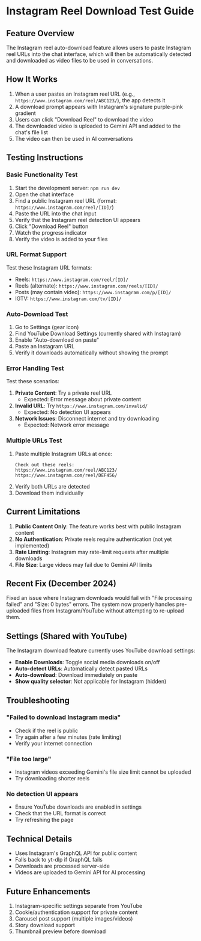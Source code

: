 # Instagram Reel Download Test Guide

## Feature Overview
The Instagram reel auto-download feature allows users to paste Instagram reel URLs into the chat interface, which will then be automatically detected and downloaded as video files to be used in conversations.

## How It Works
1. When a user pastes an Instagram reel URL (e.g., `https://www.instagram.com/reel/ABC123/`), the app detects it
2. A download prompt appears with Instagram's signature purple-pink gradient
3. Users can click "Download Reel" to download the video
4. The downloaded video is uploaded to Gemini API and added to the chat's file list
5. The video can then be used in AI conversations

## Testing Instructions

### Basic Functionality Test
1. Start the development server: `npm run dev`
2. Open the chat interface
3. Find a public Instagram reel URL (format: `https://www.instagram.com/reel/[ID]/`)
4. Paste the URL into the chat input
5. Verify that the Instagram reel detection UI appears
6. Click "Download Reel" button
7. Watch the progress indicator
8. Verify the video is added to your files

### URL Format Support
Test these Instagram URL formats:
- Reels: `https://www.instagram.com/reel/[ID]/`
- Reels (alternate): `https://www.instagram.com/reels/[ID]/`  
- Posts (may contain video): `https://www.instagram.com/p/[ID]/`
- IGTV: `https://www.instagram.com/tv/[ID]/`

### Auto-Download Test
1. Go to Settings (gear icon)
2. Find YouTube Download Settings (currently shared with Instagram)
3. Enable "Auto-download on paste"
4. Paste an Instagram URL
5. Verify it downloads automatically without showing the prompt

### Error Handling Test
Test these scenarios:
1. **Private Content**: Try a private reel URL
   - Expected: Error message about private content
2. **Invalid URL**: Try `https://www.instagram.com/invalid/`
   - Expected: No detection UI appears
3. **Network Issues**: Disconnect internet and try downloading
   - Expected: Network error message

### Multiple URLs Test
1. Paste multiple Instagram URLs at once:
   ```
   Check out these reels:
   https://www.instagram.com/reel/ABC123/
   https://www.instagram.com/reel/DEF456/
   ```
2. Verify both URLs are detected
3. Download them individually

## Current Limitations
1. **Public Content Only**: The feature works best with public Instagram content
2. **No Authentication**: Private reels require authentication (not yet implemented)
3. **Rate Limiting**: Instagram may rate-limit requests after multiple downloads
4. **File Size**: Large videos may fail due to Gemini API limits

## Recent Fix (December 2024)
Fixed an issue where Instagram downloads would fail with "File processing failed" and "Size: 0 bytes" errors. The system now properly handles pre-uploaded files from Instagram/YouTube without attempting to re-upload them.

## Settings (Shared with YouTube)
The Instagram download feature currently uses YouTube download settings:
- **Enable Downloads**: Toggle social media downloads on/off
- **Auto-detect URLs**: Automatically detect pasted URLs
- **Auto-download**: Download immediately on paste
- **Show quality selector**: Not applicable for Instagram (hidden)

## Troubleshooting

### "Failed to download Instagram media"
- Check if the reel is public
- Try again after a few minutes (rate limiting)
- Verify your internet connection

### "File too large"
- Instagram videos exceeding Gemini's file size limit cannot be uploaded
- Try downloading shorter reels

### No detection UI appears
- Ensure YouTube downloads are enabled in settings
- Check that the URL format is correct
- Try refreshing the page

## Technical Details
- Uses Instagram's GraphQL API for public content
- Falls back to yt-dlp if GraphQL fails
- Downloads are processed server-side
- Videos are uploaded to Gemini API for AI processing

## Future Enhancements
1. Instagram-specific settings separate from YouTube
2. Cookie/authentication support for private content
3. Carousel post support (multiple images/videos)
4. Story download support
5. Thumbnail preview before download